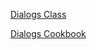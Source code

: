 [Dialogs Class](http://docs.nativescript.org/api-reference/modules/_ui_dialogs_.html)

[Dialogs Cookbook](https://docs.nativescript.org/cookbook/ui/dialogs)